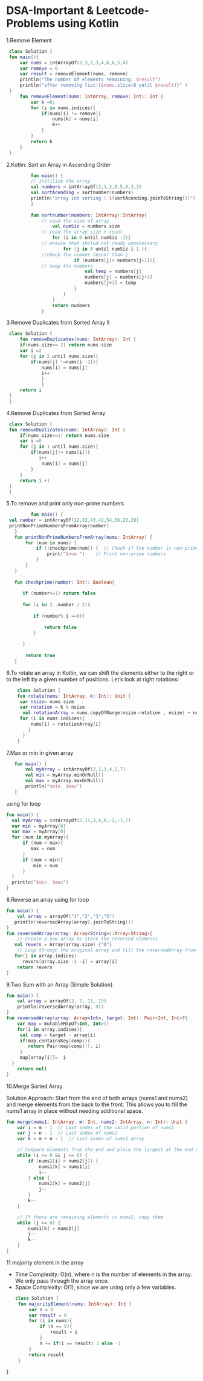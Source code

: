 # DSA-Important & Leetcode-Problems using Kotlin
1.Remove Element
    
   ```kotlin
    class Solution {
    fun main(){
        var nums = intArrayOf(2,3,2,3,4,6,6,5,4)
        var remove = 6
        var result = removeElement(nums, remove)
        println("The number of elements remaining: $result")
        println("after removing list:{$nums.slice(0 until $result)}" )
    }
        fun removeElement(nums: IntArray, remove: Int): Int {
            var k =0;
            for (i in nums.indices){
                if(nums[i] != remove){
                    nums[k] = nums[i]
                    k++
                }
            }
            return k
        }
    }
```

2.Kotlin: Sort an Array in Ascending Order 
      
   ```kotlin
            fun main() {
            // initilize the array
            val numbers = intArrayOf(2,1,2,8,5,6,3,2)
            val sortAcending = sortnumber(numbers)
            println("array int sorting : ${sortAcending.joinToString()}")
            }
    
            fun sortnumber(numbers: IntArray):IntArray{
                // read the size of array
                    val numSiz = numbers.size
                // read the array size + count
                    for (i in 0 until numSiz -1){
                // ensure that sholud not ready unnecessary 
                        for (j in 0 until numSiz-i-1 ){
                //check the number lesser than j
                            if (numbers[j]> numbers[j+1]){
                // swap the numbers
                                val temp = numbers[j]
                                numbers[j] = numbers[j+1]
                                numbers[j+1] = temp
                            }
                        }
                    }
                    return numbers
                }
```
3.Remove Duplicates from Sorted Array II

   ```kotlin 
    class Solution {
        fun removeDuplicates(nums: IntArray): Int {
        if(nums.size<= 2) return nums.size
        var i =2 
        for (j in 2 until nums.size){
            if(nums[j] !=nums[i -2]){
                nums[i] = nums[j]
                i++
                }
                }
        return i
    }
    }
```
4.Remove Duplicates from Sorted Array

   ```kotlin
    class Solution {
    fun removeDuplicates(nums: IntArray): Int {
        if(nums.size<=1) return nums.size
        var i =0
        for (j in 1 until nums.size){
            if(nums[j]!= nums[i]){
               i++
                nums[i] = nums[j]
            }
        }
        return i +1
    }
    }
```
5.To remove and print only non-prime numbers 

   
   ```kotlin
            fun main() {
    val number = intArrayOf(22,32,43,42,54,56,23,29)
    printNonPrimeNumbersFromArray(number)
      }
      fun printNonPrimeNumbersFromArray(nums: IntArray) {
          for (num in nums) {
              if (!checkprime(num)) {  // Check if the number is non-prime
                  print("$num ")    // Print non-prime numbers
              }
          }
      }
      
      fun checkprime(number: Int): Boolean{
          
         if (number<=1) return false
         
         for (i in 2..number / 2){
             
             if (number% i ==0){
                 
                 return false
             }
             
         }
          
          return true
      }
```

6.To rotate an array in Kotlin, we can shift the elements either to the right or to the left by a given number of positions. Let’s look at right rotations:
      
   ```kotlin
       class Solution {
       fun rotate(nums: IntArray, k: Int): Unit {
        var nsize= nums.size
        var rotation = k % nsize
         val rotationArray = nums.copyOfRange(nsize-rotation , nsize) + nums.copyOfRange(0, nsize - rotation)
        for (i in nums.indices){
            nums[i] = rotationArray[i]
           }
         }
       }
```

7.Max or min in given array
   ```kotlin
      fun main() {
          val myArray = intArrayOf(2,1,3,4,1,7)
          val min = myArray.minOrNull()
          val max = myArray.maxOrNull()
          println("$min. $max")
      }
   ```
using for loop
  ```kotlin
fun main() {
    val myArray = intArrayOf(2,11,3,4,0,-2,-1,7)
    var min = myArray[0]
    var max = myArray[0]
    for (num in myArray){
        if (num > max){
           max = num
        }
        if (num < min){
            min = num
        }
    }
    println("$min. $max")
}
```
8.Reverse an array using for loop

```kotlin
fun main() {
    val array = arrayOf("1","2","3","5")
   println(reversedArray(array).joinToString())
}
fun reversedArray(array: Array<String>):Array<String>{
    // Create a new array to store the reversed elements
   val revers = Array(array.size) {"0"}
    // Loop through the original array and fill the reversedArray from the end
   for(i in array.indices)
      revers[array.size -1 -i] = array[i]
    return revers
}
```

9.Two Sum with an Array (Simple Solution)

```kotlin
fun main() {
    val array = arrayOf(2, 7, 11, 15)
    println(reversedArray(array, 9))
}
fun reversedArray(array: Array<Int>, target: Int): Pair<Int, Int>?{
    var map = mutableMapOf<Int, Int>()
    for(i in array.indices){
     val comp = target - array[i]
     if(map.containsKey(comp)){
        return Pair(map[comp]!!, i)
     }
     map[array[i]]=  i
  }
    return null   
}
```
10.Merge Sorted Array

Solution Approach:
    Start from the end of both arrays (nums1 and nums2) and merge elements from the back to the front. This allows you to fill the nums1 array in place without needing additional space.

```kotlin
fun merge(nums1: IntArray, m: Int, nums2: IntArray, n: Int): Unit {
    var i = m - 1  // Last index of the valid portion of nums1
    var j = n - 1  // Last index of nums2
    var k = m + n - 1  // Last index of nums1 array

    // Compare elements from the end and place the largest at the end of nums1
    while (i >= 0 && j >= 0) {
        if (nums1[i] > nums2[j]) {
            nums1[k] = nums1[i]
            i--
        } else {
            nums1[k] = nums2[j]
            j--
        }
        k--
    }

    // If there are remaining elements in nums2, copy them
    while (j >= 0) {
        nums1[k] = nums2[j]
        j--
        k--
    }
}
```
11.majority element in the array
- Time Complexity: O(n), where n is the number of elements in the array. We only pass through the array once.
- Space Complexity: O(1), since we are using only a few variables.
   ```kotlin
  class Solution {
    fun majorityElement(nums: IntArray): Int {
        var n = 0
        var result = 0
        for (i in nums){
            if (n == 0){
                result = i
            }
            n += if(i == result) 1 else -1
        }
        return result
    }
}
```
